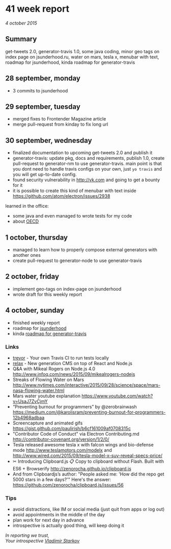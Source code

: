 # 41 week report

_4 october 2015_

## Summary

get-tweets 2.0, generator-travis 1.0, some java coding, minor geo tags on index page on jsunderhood.ru, water on mars, tesla x, menubar with text, roadmap for jsunderhood, kinda roadmap for generator-travis

## 28 september, monday

* 3 commits to jsunderhood

## 29 september, tuesday

* merged fixes to Frontender Magazine article
* merge pull-request from kinday to fix long url

## 30 september, wednesday

* finalized documentation to upcoming get-tweets 2.0 and publish it
* generator-travis: update pkg, docs and requirements, publish 1.0, create pull-request to generator-nm to use generator-travis. main point is that you dont need to handle travis configs on your own, just `yo travis` and you will get up-to-date config.
* found security vulnerability in http://vk.com and going to get a bounty for it
* it is possible to create this kind of menubar with text inside https://github.com/atom/electron/issues/2938

learned in the office:
* some java and even managed to wrote tests for my code
* about [OECD](http://www.oecd.org/about/)

## 1 october, thursday

* managed to learn how to properly compose external generators with another ones
* create pull-request to generator-node to use generator-travis

## 2 october, friday

* implement geo-tags on index-page on jsunderhood
* wrote draft for this weekly report

## 4 october, sunday

* finished weekly report
* roadmap for [jsunderhood](https://github.com/iamstarkov/jsunderhood/blob/master/roadmap.md)
* kinda [roadmap for generator-travis](https://github.com/yeoman/generator-node/pull/176#issuecomment-145360928)

### Links

* [trevor](https://github.com/vdemedes/trevor) - Your own Travis CI to run tests locally
* [relax](https://github.com/relax/relax) - New generation CMS on top of React and Node.js
* Q&A with Mikeal Rogers on Node.js 4.0 http://www.infoq.com/news/2015/09/mikealrogers-nodejs
* Streaks of Flowing Water on Mars http://www.nytimes.com/interactive/2015/09/28/science/space/mars-nasa-flowing-water.html
* Mars water youtube explanation https://www.youtube.com/watch?v=UsaJ7ZvCjmY
* “Preventing burnout for programmers” by @zerobrainwash https://medium.com/@karolisram/preventing-burnout-for-programmers-12b4968adbaa
* Screencapture and animated gifs https://gist.github.com/paulirish/b6cf161009af0708315c
* "Contributor Code of Conduct" via Electron Contributing.md http://contributor-covenant.org/version/1/2/0/
* Tesla released awesome tesla x with falcon wings and bio-defense mode http://www.teslamotors.com/modelx and http://www.wired.com/2015/09/tesla-model-x-suv-reveal-specs-price/
* ✂ Introducing Clipboard.js 📋 Copy to clipboard without Flash. Built with ES6 + Browserify http://zenorocha.github.io/clipboard.js
* And from Clipboardjs’s author: "People asked me: 'How did the repo get 5000 stars in a few days?'" Here's the answer: https://github.com/zenorocha/clipboard.js/issues/56

### Tips

* avoid distractions, like IM or social media (just quit from apps or log out)
* avoid appointments in the middle of the day
* plan work for next day in advance
* introspective is actually good thing, will keep doing it

_In reporting we trust,  
Your introspective [Vladimir Starkov](https://iamstarkov.com/)_
